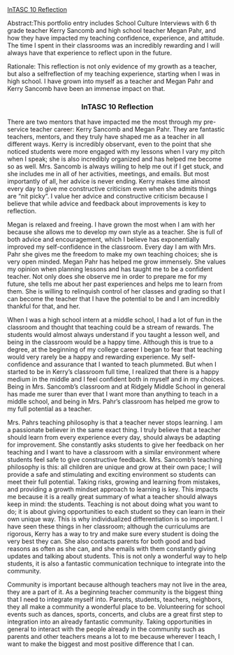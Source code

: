 <html>

<body>
<a href="https://github.com/etrumble/InTASC_10/blob/master/InTASC%2010%20Relfection.pdf">InTASC 10 Reflection</a>
<p>Abstract:This portfolio entry includes School Culture Interviews with 6 th grade teacher Kerry Sancomb and high school teacher Megan Pahr, and how they have impacted my teaching confidence, experience, and attitude. The time I spent in their classrooms was an incredibly rewarding and I will always have that experience to reflect upon in the future.</p>
<p>Rationale: This reflection is not only evidence of my growth as a teacher, but also a selfreflection of my teaching experience, starting when I was in high school. I have grown into myself as a teacher and Megan Pahr and Kerry Sancomb have been an immense impact on that.</p>
<h3 align="center">InTASC 10 Reflection</h3>
<p>There are two mentors that have impacted me the most through my pre-service teacher career: Kerry Sancomb and Megan Pahr. They are fantastic teachers, mentors, and they truly have shaped me as a teacher in all different ways. Kerry is incredibly observant, even to the point that she noticed students were more engaged with my lessons when I vary my pitch when I speak; she is also incredibly organized and has helped me become so as well. Mrs. Sancomb is always willing to help me out if I get stuck, and she includes me in all of her activities, meetings, and emails. But most importantly of all, her advice is never ending. Kerry makes time almost every day to give me constructive criticism even when she admits things are “nit picky”. I value her advice and constructive criticism because I believe that while advice and feedback about improvements is key to reflection.</p>
<p>Megan is relaxed and freeing. I have grown the most when I am with her because she allows me to develop my own style as a teacher. She is full of both advice and encouragement, which I believe has exponentially improved my self-confidence in the classroom. Every day I am with Mrs. Pahr she gives me the freedom to make my own teaching choices; she is very open minded. Megan Pahr has helped me grow immensely. She values my opinion when planning lessons and has taught me to be a confident teacher. Not only does she observe me in order to prepare me for my future, she tells me about her past experiences and helps me to learn from them. She is willing to relinquish control of her classes and grading so that I can become the teacher that I have the potential to be and I am incredibly thankful for that, and her.
</p>
<p>When I was a high school intern at a middle school, I had a lot of fun in the classroom and thought that teaching could be a stream of rewards. The students would almost always understand if you taught a lesson well, and being in the classroom would be a happy time. Although this is true to a degree, at the beginning of my college career I began to fear that teaching would very rarely be a happy and rewarding experience. My self-confidence and assurance that I wanted to teach plummeted. But when I started to be in Kerry’s classroom full time, I realized that there is a happy medium in the middle and I feel confident both in myself and in my choices. Being in Mrs. Sancomb’s classroom and at Ridgely Middle School in general has made me surer than ever that I want more than anything to teach in a middle school, and being in Mrs. Pahr’s classroom has helped me grow to my full potential as a teacher.</p>
<p>Mrs. Pahrs teaching philosophy is that a teacher never stops learning. I am a passionate believer in the same exact thing. I truly believe that a teacher should learn from every experience every day, should always be adapting for improvement. She constantly asks students to give her feedback on her teaching and I want to have a classroom with a similar environment where students feel safe to give constructive feedback. Mrs. Sancomb’s teaching philosophy is this: all children are unique and grow at their own pace; I will provide a safe and stimulating and exciting environment so students can meet their full potential. Taking risks, growing and learning from mistakes, and providing a growth mindset approach to learning is key. This impacts me because it is a really great summary of what a teacher should always keep in mind: the students. Teaching is not about doing what you want to do; it is about giving opportunities to each student so they can learn in their own unique way. This is why individualized differentiation is so important. I have seen these things in her classroom; although the curriculums are rigorous, Kerry has a way to try and make sure every student is doing the very best they can. She also contacts parents for both good and bad reasons as often as she can, and she emails with them constantly giving updates and talking about students. This is not only a wonderful way to help students, it is also a fantastic communication technique to integrate into the community.</p>
<p>Community is important because although teachers may not live in the area, they are a part of it. As a beginning teacher community is the biggest thing that I need to integrate myself into. Parents, students, teachers, neighbors, they all make a community a wonderful place to be. Volunteering for school events such as dances, sports, concerts, and clubs are a great first step to integration into an already fantastic community. Taking opportunities in general to interact with the people already in the community such as parents and other teachers means a lot to me because wherever I teach, I want to make the biggest and most positive difference that I can.</p>
